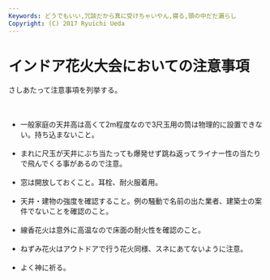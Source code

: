 ```yaml
---
Keywords: どうでもいい,冗談だから真に受けちゃいやん,寝る,頭の中だだ漏らし
Copyright: (C) 2017 Ryuichi Ueda
---
```


# インドア花火大会においての注意事項
さしあたって注意事項を列挙する。<br />
<br />
<ul><br />
	<li>一般家庭の天井高は高くて2m程度なので3尺玉用の筒は物理的に設置できない。持ち込まないこと。</li><br />
	<li>まれに尺玉が天井にぶち当たっても爆発せず跳ね返ってライナー性の当たりで飛んでくる事があるので注意。</li><br />
	<li>窓は開放しておくこと。耳栓、耐火服着用。</li><br />
	<li>天井・建物の強度を確認すること。例の騒動で名前の出た業者、建築士の案件でないことを確認のこと。</li><br />
	<li>線香花火は意外に高温なので床面の耐火性を確認のこと。</li><br />
	<li>ねずみ花火はアウトドアで行う花火同様、スネにあてないように注意。</li><br />
	<li>よく神に祈る。</li><br />
</ul><br />
<br />

